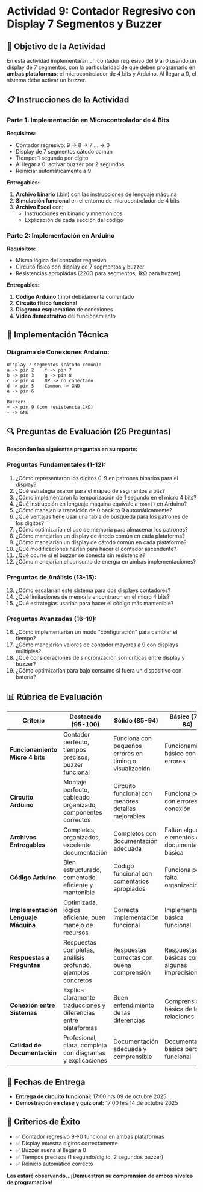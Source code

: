 # Actividad 9: Contador Regresivo con Display 7 Segmentos y Buzzer

## 🎯 Objetivo de la Actividad
En esta actividad implementarán un contador regresivo del 9 al 0 usando un display de 7 segmentos, con la particularidad de que deben programarlo en **ambas plataformas**: el microcontrolador de 4 bits y Arduino. Al llegar a 0, el sistema debe activar un buzzer.

## 📋 Instrucciones de la Actividad

### **Parte 1: Implementación en Microcontrolador de 4 Bits**

**Requisitos:**
- Contador regresivo: 9 → 8 → 7 ... → 0
- Display de 7 segmentos cátodo común
- Tiempo: 1 segundo por dígito
- Al llegar a 0: activar buzzer por 2 segundos
- Reiniciar automáticamente a 9

**Entregables:**
1. **Archivo binario** (.bin) con las instrucciones de lenguaje máquina
2. **Simulación funcional** en el entorno de microcontrolador de 4 bits
3. **Archivo Excel** con:
   - Instrucciones en binario y mnemónicos
   - Explicación de cada sección del código

### **Parte 2: Implementación en Arduino**

**Requisitos:**
- Misma lógica del contador regresivo
- Circuito físico con display de 7 segmentos y buzzer
- Resistencias apropiadas (220Ω para segmentos, 1kΩ para buzzer)

**Entregables:**
1. **Código Arduino** (.ino) debidamente comentado
2. **Circuito físico funcional**
3. **Diagrama esquemático** de conexiones
4. **Video demostrativo** del funcionamiento

## 🔧 Implementación Técnica

### **Diagrama de Conexiones Arduino:**
```
Display 7 segmentos (cátodo común):
a -> pin 2    f -> pin 7
b -> pin 3    g -> pin 8
c -> pin 4    DP -> no conectado
d -> pin 5    Common -> GND
e -> pin 6

Buzzer:
+ -> pin 9 (con resistencia 1kΩ)
- -> GND
```

## 🔍 Preguntas de Evaluación (25 Preguntas)

**Respondan las siguientes preguntas en su reporte:**

### **Preguntas Fundamentales (1-12):**
1. ¿Cómo representaron los dígitos 0-9 en patrones binarios para el display?
2. ¿Qué estrategia usaron para el mapeo de segmentos a bits?
3. ¿Cómo implementaron la temporización de 1 segundo en el micro 4 bits?
4. ¿Qué instrucción en lenguaje máquina equivale a `tone()` en Arduino?
5. ¿Cómo manejan la transición de 0 back to 9 automáticamente?
6. ¿Qué ventajas tiene usar una tabla de búsqueda para los patrones de los dígitos?
7. ¿Cómo optimizarían el uso de memoria para almacenar los patrones?
9. ¿Cómo manejarían un display de ánodo común en cada plataforma?
9. ¿Cómo manejarían un display de cátodo común en cada plataforma?
10. ¿Qué modificaciones harían para hacer el contador ascendente?
11. ¿Qué ocurre si el buzzer se conecta sin resistencia?
12. ¿Cómo manejarían el consumo de energía en ambas implementaciones?

### **Preguntas de Análisis (13-15):**
13. ¿Cómo escalarían este sistema para dos displays contadores?
14. ¿Qué limitaciones de memoria encontraron en el micro 4 bits?
15. ¿Qué estrategias usarían para hacer el código más mantenible?

### **Preguntas Avanzadas (16-19):**
16. ¿Cómo implementarían un modo "configuración" para cambiar el tiempo?
17. ¿Cómo manejarían valores de contador mayores a 9 con displays múltiples?
18. ¿Qué consideraciones de sincronización son críticas entre display y buzzer?
19. ¿Cómo optimizarían para bajo consumo si fuera un dispositivo con batería?

## 📊 Rúbrica de Evaluación

| **Criterio** | **Destacado (95-100)** | **Sólido (85-94)** | **Básico (75-84)** | **Incipiente (0-74)** |
|--------------|-----------------------------------|----------------------------------|-------------------------------|-----------------------------------|
| **Funcionamiento Micro 4 bits** | Contador perfecto, tiempos precisos, buzzer funcional | Funciona con pequeños errores en timing o visualización | Funcionamiento básico con errores | No funciona o funciona incorrectamente |
| **Circuito Arduino** | Montaje perfecto, cableado organizado, componentes correctos | Circuito funcional con menores detalles mejorables | Funciona pero con errores de conexión | Circuito no funciona |
| **Archivos Entregables** | Completos, organizados, excelente documentación | Completos con documentación adecuada | Faltan algunos elementos o documentación básica | Incompletos o mal organizados |
| **Código Arduino** | Bien estructurado, comentado, eficiente y mantenible | Código funcional con comentarios apropiados | Funciona pero falta organización | Código confuso o ineficiente |
| **Implementación Lenguaje Máquina** | Optimizada, lógica eficiente, buen manejo de recursos | Correcta implementación funcional | Implementación básica funcional | Errores en lógica o implementación |
| **Respuestas a Preguntas** | Respuestas completas, análisis profundo, ejemplos concretos | Respuestas correctas con buena comprensión | Respuestas básicas con algunas imprecisiones | Respuestas incompletas o erróneas |
| **Conexión entre Sistemas** | Explica claramente traducciones y diferencias entre plataformas | Buen entendimiento de las diferencias | Comprensión básica de las relaciones | No establece conexiones claras |
| **Calidad de Documentación** | Profesional, clara, completa con diagramas y explicaciones | Documentación adecuada y comprensible | Documentación básica pero funcional | Documentación insuficiente |


## 📅 Fechas de Entrega

- **Entrega de circuito funcional:** 17:00 hrs 09 de octubre 2025 
- **Demostración en clase y quiz oral:** 17:00 hrs 14 de octubre 2025

## 🎯 Criterios de Éxito

- ✅ Contador regresivo 9→0 funcional en ambas plataformas
- ✅ Display muestra dígitos correctamente
- ✅ Buzzer suena al llegar a 0
- ✅ Tiempos precisos (1 segundo/dígito, 2 segundos buzzer)
- ✅ Reinicio automático correcto

**Les estaré observando...¡Demuestren su comprensión de ambos niveles de programación!**
